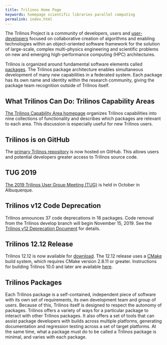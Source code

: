 ```yaml
---
title: Trilinos Home Page
keywords: homepage scientific libraries parallel computing
permalink: index.html
---
```



The Trilinos Project is a community of developers, users and
<a href="#" data-toggle="tooltip" data-original-title="{{site.data.glossary.user_developer}}">user-developers</a>
focused on collaborative creation of algorithms and enabling technologies within an object-oriented software framework for the solution of large-scale, complex multi-physics engineering and scientific problems on new and emerging high-performance computing (HPC) architectures.

Trilinos is organized around fundamental software elements called <a href="#" data-toggle="tooltip" data-original-title="{{site.data.glossary.trilinos_package}}">packages</a>.  The Trilinos package architecture enables simultaneous development of many new capabilities in a federated system.  Each package has its own name and identity within the research community, giving the package team recognition outside of Trilinos itself.

## What Trilinos Can Do: Trilinos Capability Areas

[The Trilinos Capability Area homepage](capability-areas.html) organizes Trilinos capabilities into nine collections of functionality and describes
which packages are relevant to each area. This discussion is especially useful for new Trilinos users.

## Trilinos is on GitHub

The [primary Trilinos repository](https://github.com/trilinos/Trilinos)
is now hosted on GitHub. This allows users and potential developers greater access to Trilinos source code.

## TUG 2019

[The 2019 Trilinos User Group Meeting (TUG)](https://trilinos.github.io/trilinos_user-developer_group_meeting_2019.html) is  held in October in Albuquerque.

## Trilinos v12 Code Deprecation

Trilinos announces 37 code deprecations in 16 packages.  Code removal from the Trilinos develop branch will begin November 15, 2019.  See the [Trilinos v12 Deprecation Document](https://github.com/trilinos/Trilinos/wiki/Trilinos_v12_code_deprecation.pdf) for details.

## Trilinos 12.12 Release

Trilinos 12.12 is now available for [download](download.html).
The 12.12 release uses a [CMake](https://cmake.org/)
build system, which requires CMake version 2.8.11 or greater.
Instructions for building Trilinos 10.0 and later are available
[here](pdfs/Trilinos10.12Tutorial.pdf).

## Trilinos Packages

Each Trilinos package is a self-contained, independent piece of software with its own set of requirements,
its own development team and group of users. Because of this, Trilinos itself is designed to respect the autonomy of packages.
Trilinos offers a variety of ways for a particular package to interact with other Trilinos packages.
It also offers a set of tools that can assist package developers with builds across multiple platforms,
generating documentation and regression testing across a set of target platforms.
At the same time, what a package must do to be called a Trilinos package is minimal, and varies with each package.
